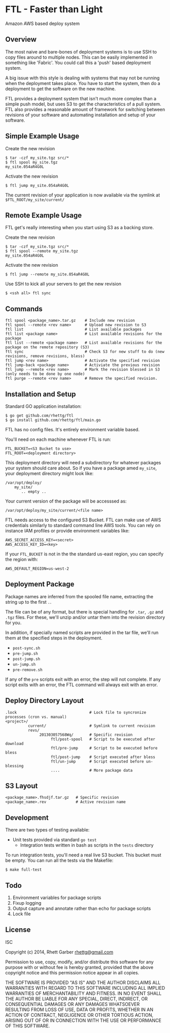 FTL - Faster than Light
======

Amazon AWS based deploy system

Overview
-----
The most naive and bare-bones of deployment systems is to use SSH to copy files
around to multiple nodes. This can be easily implemented in something like
'Fabric'. You could call this a 'push' based deployment system.

A big issue with this style is dealing with systems that may not be
running when the deployment takes place. You have to start the system, then do
a deployment to get the software on the new machine.

FTL provides a deployment system that isn't much more complex than a simple
push model, but uses S3 to get the characteristics of a pull system. FTL also
provides a reasonable amount of framework for switching between revisions of
your software and automating installation and setup of your software.

Simple Example Usage
----

Create the new revision

    $ tar -czf my_site.tgz src/*
    $ ftl spool my_site.tgz
    my_site.054aR4G0L

Activate the new revision

    $ ftl jump my_site.054aR4G0L

The current revision of your application is now available via the symlink at `$FTL_ROOT/my_site/current/`


Remote Example Usage
----

FTL get's really interesting when you start using S3 as a backing store.

Create the new revision

    $ tar -czf my_site.tgz src/*
    $ ftl spool --remote my_site.tgz
    my_site.054aR4G0L

Activate the new revision

    $ ftl jump --remote my_site.054aR4G0L

Use SSH to kick all your servers to get the new revision

    $ <ssh all> ftl sync


Commands
----

    ftl spool <package_name>.tar.gz    # Include new revision
    ftl spool --remote <rev name>      # Upload new revision to S3
    ftl list                           # List available packages
    ftl list <package name>            # List available revisions for the package
    ftl list --remote <package name>   # List available revisions for the package on the remote repository (S3)
    ftl sync                           # Check S3 for new stuff to do (new revisions, remove revisions, bless)
    ftl jump <rev name>                # Activate the specified revision
    ftl jump-back <package name>       # Activiate the previous revision
    ftl jump --remote <rev name>       # Mark the revision blessed in S3 (only needs to be done by one node)
    ftl purge --remote <rev name>      # Remove the specified revision.


Installation and Setup
-----

Standard GO application installation:

    $ go get github.com/rhettg/ftl
    $ go install github.com/rhettg/ftl/main.go

FTL has no config files. It's entirely environment variable based.

You'll need on each machine whenever FTL is run:

    FTL_BUCKET=<S3 Bucket to use>
    FTL_ROOT=<deployment directory>

This deployment directory will need a subdirectory for whatever packages your
system should care about. So if you have a package amed `my_site`, your
deployment directory might look like:

    /var/opt/deploy/
        my_site/
           .. empty ..

Your current version of the package will be accesssed as:

    /var/opt/deploy/my_site/current/<file name>

FTL needs access to the configured S3 Bucket. FTL can make use of AWS
credentials similarly to standard command line AWS tools. You can rely on
instance IAM profiles or provide environment variables like:

    AWS_SECRET_ACCESS_KEY=<secret>
    AWS_ACCESS_KEY_ID=<key>

If your `FTL_BUCKET` is not in the the standard us-east region, you can specify the region with:

    AWS_DEFAULT_REGION=us-west-2

Deployment Package
-----

Package names are inferred from the spooled file name, extracting the string up to the first `.`.

The file can be of any format, but there is special handling for `.tar`, `.gz`
and `.tgz` files.  For these, we'll unzip and/or untar them into the revision
directory for you.

In addition, if specially named scripts are provided in the tar file, we'll run
them at the specified steps in the deployment.

  * `post-sync.sh`
  * `pre-jump.sh`
  * `post-jump.sh`
  * `un-jump.sh`
  * `pre-remove.sh`

If any of the `pre` scripts exit with an error, the step will not complete. If
any script exits with an error, the FTL command will always exit with an error.

Deploy Directory Layout
----

    .lock                                # Lock file to syncronize processes (cron vs. manual)
    <project>/
              current/                   # Symlink to current revision
              revs/
                   201303057568Wq/       # Specific revision
                        ftl/post-spool   # Script to be executed after download
                        ftl/pre-jump     # Script to be executed before bless
                        ftl/post-jump    # Script executed after bless
                        ftl/un-jump      # Script executed before un-blessing
                        ....             # More package data

S3 Layout
-----
    <package_name>.fhsdjf.tar.gz   # Specific revision
    <package_name>.rev             # Active revision name


Development
------

There are two types of testing available:

  * Unit tests provided via standard `go test`
	* Integration tests written in bash as scripts in the `tests` directory

To run integration tests, you'll need a real live S3 bucket. This bucket must
be empty. You can run all the tests via the Makefile:

    $ make full-test

Todo
------

  1. Environment variables for package scripts
  1. Fixup logging
  1. Output capture and annotate rather than echo for package scripts
  1. Lock file

License
-------
ISC

Copyright (c) 2014, Rhett Garber <rhettg@gmail.com>

Permission to use, copy, modify, and/or distribute this software for any purpose with or without fee is hereby granted, provided that the above copyright notice and this permission notice appear in all copies.

THE SOFTWARE IS PROVIDED "AS IS" AND THE AUTHOR DISCLAIMS ALL WARRANTIES WITH REGARD TO THIS SOFTWARE INCLUDING ALL IMPLIED WARRANTIES OF MERCHANTABILITY AND FITNESS. IN NO EVENT SHALL THE AUTHOR BE LIABLE FOR ANY SPECIAL, DIRECT, INDIRECT, OR CONSEQUENTIAL DAMAGES OR ANY DAMAGES WHATSOEVER RESULTING FROM LOSS OF USE, DATA OR PROFITS, WHETHER IN AN ACTION OF CONTRACT, NEGLIGENCE OR OTHER TORTIOUS ACTION, ARISING OUT OF OR IN CONNECTION WITH THE USE OR PERFORMANCE OF THIS SOFTWARE.
